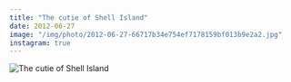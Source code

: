 ```yaml
---
title: "The cutie of Shell Island"
date: 2012-06-27
image: "/img/photo/2012-06-27-66717b34e754ef7178159bf013b9e2a2.jpg"
instagram: true
---
```


![The cutie of Shell Island](/img/photo/2012-06-27-66717b34e754ef7178159bf013b9e2a2.jpg)
